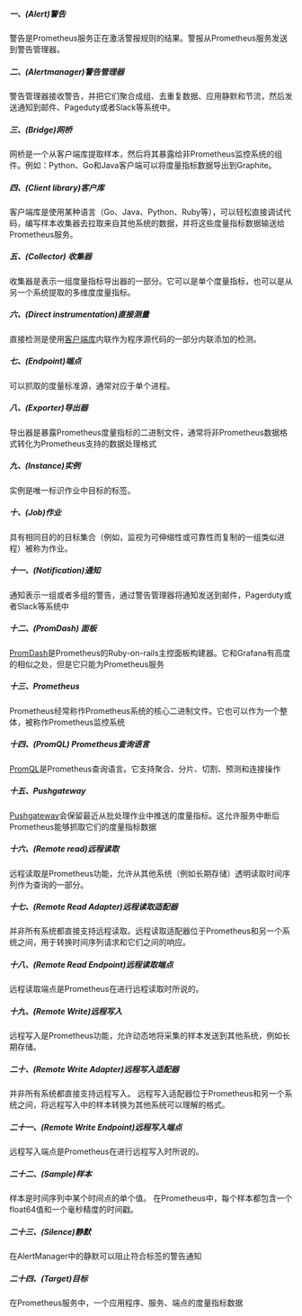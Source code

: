 ##### 一、(Alert)警告
警告是Prometheus服务正在激活警报规则的结果。警报从Prometheus服务发送到警告管理器。

##### 二、(Alertmanager)警告管理器
警告管理器接收警告，并把它们聚合成组、去重复数据、应用静默和节流，然后发送通知到邮件、Pageduty或者Slack等系统中。

##### 三、(Bridge)网桥
网桥是一个从客户端库提取样本，然后将其暴露给非Prometheus监控系统的组件。例如：Python、Go和Java客户端可以将度量指标数据导出到Graphite。

##### 四、(Client library)客户库
客户端库是使用某种语言（Go、Java、Python、Ruby等），可以轻松直接调试代码，编写样本收集器去拉取来自其他系统的数据，并将这些度量指标数据输送给Prometheus服务。

##### 五、(Collector) 收集器
收集器是表示一组度量指标导出器的一部分。它可以是单个度量指标，也可以是从另一个系统提取的多维度度量指标。

##### 六、(Direct instrumentation)直接测量
直接检测是使用[客户端库](https://prometheus.io/docs/introduction/glossary/#client-library)内联作为程序源代码的一部分内联添加的检测。

##### 七、(Endpoint)端点
可以抓取的度量标准源，通常对应于单个进程。

##### 八、(Exporter)导出器
导出器是暴露Prometheus度量指标的二进制文件，通常将非Prometheus数据格式转化为Prometheus支持的数据处理格式

##### 九、(Instance)实例
实例是唯一标识作业中目标的标签。

##### 十、(Job)作业
具有相同目的的目标集合（例如，监视为可伸缩性或可靠性而复制的一组类似进程）被称为作业。

##### 十一、(Notification)通知
通知表示一组或者多组的警告，通过警告管理器将通知发送到邮件，Pagerduty或者Slack等系统中

##### 十二、(PromDash) 面板
[PromDash](https://prometheus.io/docs/visualization/promdash/)是Prometheus的Ruby-on-rails主控面板构建器。它和Grafana有高度的相似之处，但是它只能为Prometheus服务

##### 十三、Prometheus
Prometheus经常称作Prometheus系统的核心二进制文件。它也可以作为一个整体，被称作Prometheus监控系统

##### 十四、(PromQL) Prometheus查询语言
[PromQL](https://prometheus.io/docs/querying/basics/)是Prometheus查询语言。它支持聚合、分片、切割、预测和连接操作

##### 十五、Pushgateway
[Pushgateway](https://prometheus.io/docs/instrumenting/pushing/)会保留最近从批处理作业中推送的度量指标。这允许服务中断后Prometheus能够抓取它们的度量指标数据

##### 十六、(Remote read)远程读取
远程读取是Prometheus功能，允许从其他系统（例如长期存储）透明读取时间序列作为查询的一部分。

##### 十七、(Remote Read Adapter)远程读取适配器
并非所有系统都直接支持远程读取。远程读取适配器位于Prometheus和另一个系统之间，用于转换时间序列请求和它们之间的响应。

##### 十八、(Remote Read Endpoint)远程读取端点
远程读取端点是Prometheus在进行远程读取时所说的。

##### 十九、(Remote Write)远程写入
远程写入是Prometheus功能，允许动态地将采集的样本发送到其他系统，例如长期存储。

##### 二十、(Remote Write Adapter)远程写入适配器
并非所有系统都直接支持远程写入。 远程写入适配器位于Prometheus和另一个系统之间，将远程写入中的样本转换为其他系统可以理解的格式。

##### 二十一、(Remote Write Endpoint)远程写入端点
远程写入端点是Prometheus在进行远程写入时所说的。

##### 二十二、(Sample)样本
样本是时间序列中某个时间点的单个值。
在Prometheus中，每个样本都包含一个float64值和一个毫秒精度的时间戳。

##### 二十三、(Silence)静默
在AlertManager中的静默可以阻止符合标签的警告通知

##### 二十四、(Target)目标
在Prometheus服务中，一个应用程序、服务、端点的度量指标数据
